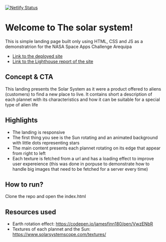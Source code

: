 [![Netlify Status](https://api.netlify.com/api/v1/badges/5b0e7165-70e1-4ec5-8fd0-03900f02ad93/deploy-status)](https://app.netlify.com/sites/fanciful-gecko-6ab83a/deploys)

# Welcome to The solar system!

This is simple landing page built only using HTML, CSS and JS as a demonstratrion for the NASA Space Apps Challenge Arequipa

- [Link to the deployed site](https://main--fanciful-gecko-6ab83a.netlify.app/)
- [Link to the Lighthouse report of the site](https://pagespeed.web.dev/analysis/https-main--fanciful-gecko-6ab83a-netlify-app/3qcvw6c5om?hl=en-US&form_factor=desktop)

## Concept & CTA

This landing presents the Solar System as it were a product offered to aliens (customers) to find a new place to live. It contains short a description of each plannet with its characteristics and how it can be suitable for a special type of alien life

## Highlights

- The landing is responsive
- The first thing you see is the Sun rotating and an animated background with little dots representing stars
- The main content presents each plannet rotating on its edge that appear from right to left
- Each texture is fetched from a url and has a loading effect to improve user expereience (this was done in porpuse to demonstrate how to handle big images that need to be fetched for a server every time)

## How to run?

Clone the repo and open the index.html

## Resources used

- Earth rotation effect: https://codepen.io/jamesfinn180/pen/VwzENbR
- Textures of each plannet and the Sun: https://www.solarsystemscope.com/textures/
